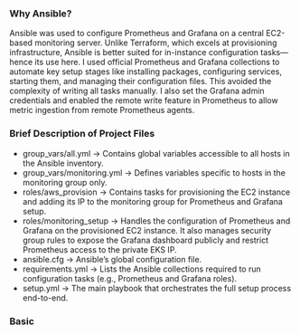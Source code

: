 ### Why Ansible?

Ansible was used to configure Prometheus and Grafana on a central EC2-based monitoring server. Unlike Terraform, which excels at provisioning infrastructure, Ansible is better suited for in-instance configuration tasks—hence its use here. I used official Prometheus and Grafana collections to automate key setup stages like installing packages, configuring services, starting them, and managing their configuration files. This avoided the complexity of writing all tasks manually. I also set the Grafana admin credentials and enabled the remote write feature in Prometheus to allow metric ingestion from remote Prometheus agents.

### Brief Description of Project Files

- group_vars/all.yml → Contains global variables accessible to all hosts in the Ansible inventory.
- group_vars/monitoring.yml → Defines variables specific to hosts in the monitoring group only.
- roles/aws_provision → Contains tasks for provisioning the EC2 instance and adding its IP to the monitoring group for Prometheus and Grafana setup.
- roles/monitoring_setup → Handles the configuration of Prometheus and Grafana on the provisioned EC2 instance. It also manages security group rules to expose the Grafana dashboard publicly and restrict Prometheus access to the private EKS IP.
- ansible.cfg → Ansible’s global configuration file.
- requirements.yml → Lists the Ansible collections required to run configuration tasks (e.g., Prometheus and Grafana roles).
- setup.yml → The main playbook that orchestrates the full setup process end-to-end.

### Basic
